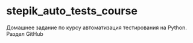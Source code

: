 # stepik_auto_tests_course
Домашнее задание по курсу автоматизация тестирования на Python. Раздел GitHub
